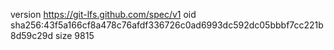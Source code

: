 version https://git-lfs.github.com/spec/v1
oid sha256:43f5a166cf8a478c76afdf336726c0ad6993dc592dc05bbbf7cc221b8d59c29d
size 9815
